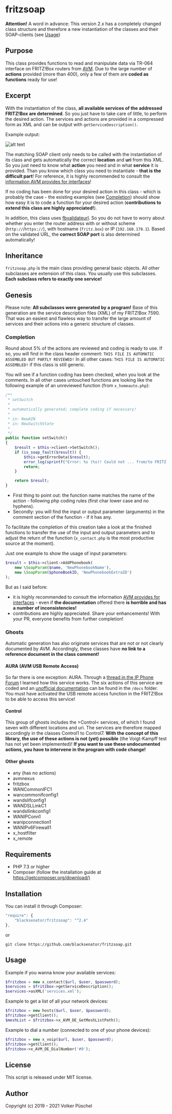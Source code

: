 # fritzsoap

**Attention!** A word in advance: This version 2.x has a completely changed class structure and therefore a new instantiation of the classes and their SOAP-clients (see [Usage](#usage))

## Purpose

This class provides functions to read and manipulate data via TR-064 interface on FRITZ!Box routers from [AVM](https://en.avm.de/).
Due to the large number of **actions** provided (more than 400), only a few of them are **coded as functions** ready for use!

## Excerpt

With the instantiation of the class, **all available services of the addressed FRITZ!Box are determined**. So you just have to take care of little, to perform the desired action.
The services and actions are provided in a compressed form as XML and can be output with `getServiceDescription()`.

Example output:

![alt text](assets/services_xml.jpg "overview of services and actions")

The matching SOAP client only needs to be called with the instantiation of its class and gets automatically the correct **location** and **uri** from this XML.
So you just need to know what **action** you need and in what **service** it is provided. Than  you know which class you need to instantiate - **that is the difficult part**!
For reference, it is highly recommended to consult the [information AVM provides for interfaces](https://avm.de/service/schnittstellen/)!

If no coding has been done for your desired action in this class - which is probably the case - the existing examples (see [Completion](#completion)) should show how easy it is to code a function for your desired action (**contributions to extend this class are highly appreciated!**).

In addition, this class uses [fbvalidateurl](https://packagist.org/packages/blacksenator/fbvalidateurl). So you do not have to worry about whether you enter the router address with or without scheme (`http://`/`https://`), with hostname (`fritz.box`) or IP (`192.168.178.1`). Based on the validated URL, the **correct SOAP port** is also determined automatically!

## Inheritance

`fritzsoap.php` is the main class providing general basic objects. All other subclasses are extension of this class. You usually use this subclasses. **Each subclass refers to exactly one service!**

## Genesis

Please note: **All subclasses were generated by a program!**
Base of this generation are the service description files (XML) of my FRITZ!Box 7590. That was an easiest and flawless way to transfer the large amount of services and their actions into a generic structure of classes.

### Completion

Round about 5% of the actions are reviewed and coding is ready to use. If so, you will find in the class header comment:
`THIS FILE IS AUTOMATIC ASSEMBLED BUT PARTLY REVIEWED!`
In all other cases:
`THIS FILE IS AUTOMATIC ASSEMBLED!`
if this class is still generic.

You will see if a function coding has been checked, when you look at the comments. In all other cases untouched functions are looking like the following example of an unreviewed function (from `x_homeauto.php`):

```PHP
/**
 * setSwitch
 *
 * automatically generated; complete coding if necessary!
 *
 * in: NewAIN
 * in: NewSwitchState
 *
 */
public function setSwitch()
{
    $result = $this->client->SetSwitch();
    if (is_soap_fault($result)) {
        $this->getErrorData($result);
        error_log(sprintf("Error: %s (%s)! Could not ... from/to FRITZ!Box", $this->errorCode, $this->errorText));
        return;
    }

    return $result;
}
```

* First thing to point out: the function name matches the name of the action - following php coding rules (first char lower case and no hyphens).
* Secondly: you will find the input or output parameter (arguments) in the comment section of the function - if it has any.

To facilitate the completion of this creation take a look at the finished functions to transfer the use of the input and output parameters and to adjust the return of the function (`x_contact.php` is the most productive source at the moment).

Just one example to show the usage of input parameters:

```PHP
$result = $this->client->AddPhonebook(
    new \SoapParam($name, 'NewPhonebookName'),
    new \SoapParam($phoneBookID, 'NewPhonebookExtraID')
);
```

But as I said before:

* it is highly recommended to consult the information [AVM provides for interfaces](https://avm.de/service/schnittstellen/) -  even if **the documentation** offered there **is horrible and has a number of inconsistencies!**
* contributions are highly appreciated. Share your enhancements! With your PR, everyone benefits from further completion!

### Ghosts

Automatic generation has also originate services that are not or not clearly documented by AVM. Accordingly, these classes have **no link to a reference document in the class comment!**

#### AURA (AVM USB Remote Access)

So far there is one exception: AURA. Through a [thread in the IP Phone Forum](https://www.ip-phone-forum.de/threads/v0-4-1-30-09-2009-fritzboxnet-net-bibliothek-f%C3%BCr-fritz-box.190718/) I learned how this service works. The six actions of this service are coded and an [unofficial documentation](docs/auraSCPD.pdf) can be found in the `/docs` folder.
You must have activated the USB remote access function in the FRITZ!Box to be able to access this service!

#### Control

This group of ghosts includes the >Control< services, of which I found seven with different locations and uri. The services are therefore mapped accordingly in the classes Control1 to Control7. **With the concept of this library, the use of these actions is not (yet) possible** (the Voigt-Kampff test has not yet been implemented)! **If you want to use these undocumented actions, you have to intervene in the program with code change!**

#### Other ghosts

* any (has no actions)
* avmnexus
* fritzbox
* WANCommonIFC1
* wancommonifconfig1
* wandslifconfig1
* WANDSLLinkC1
* wandsllinkconfig1
* WANIPConn1
* wanipconnection1
* WANIPv6Firewall1
* x_hostfilter
* x_remote

## Requirements

* PHP 7.3 or higher
* Composer (follow the installation guide at <https://getcomposer.org/download/)>

## Installation

You can install it through Composer:

```js
"require": {
    "blacksenator/fritzsoap": "^2.4"
},
```

or

```console
git clone https://github.com/blacksenator/fritzsoap.git
```

## Usage

Example if you wanna know your available services:

```PHP
$fritzbox = new x_contact($url, $user, $password);
$services = $fritzbox->getServiceDescription();
$services->asXML('services.xml');
```

Example to get a list of all your network devices:

```PHP
$fritzbox = new hosts($url, $user, $password);
$fritzbox->getClient();
$meshList = $fritzbox->x_AVM_DE_GetMeshListPath();
```

Example to dial a number (connected to one of your phone devices):

```PHP
$fritzbox = new x_voip($url, $user, $password);
$fritzbox->getClient();
$fritzbox->x_AVM_DE_DialNumber('#9');
```

## License

This script is released under MIT license.

## Author

Copyright (c) 2019 - 2021 Volker Püschel

